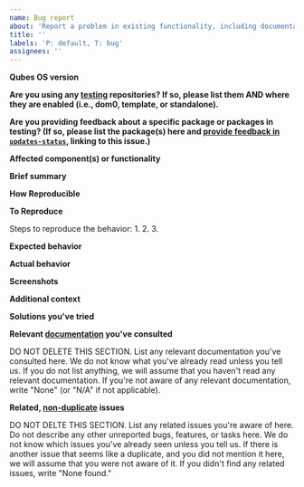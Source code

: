 ```yaml
---
name: Bug report
about: 'Report a problem in existing functionality, including documentation and infrastructure.'
title: ''
labels: 'P: default, T: bug'
assignees: ''
---
```


<!--(Please use this issue template. Do not delete it.)-->
<!--(Before filing this report, please read: https://www.qubes-os.org/doc/issue-tracking/)-->

**Qubes OS version**
<!--(The version of Qubes OS you're using (e.g., `R4.0`), available via the command `cat /etc/qubes-release` in a dom0 terminal.)-->



**Are you using any [testing](https://www.qubes-os.org/doc/testing/) repositories? If so, please list them AND where they are enabled (i.e., dom0, template, or standalone).**
<!--(Please be sure to specify both the names of any enabled testing repos AND where the testing repos are enabled.)-->



**Are you providing feedback about a specific package or packages in testing? (If so, please list the package(s) here and [provide feedback in `updates-status`](https://www.qubes-os.org/doc/testing/#providing-feedback), linking to this issue.)**



**Affected component(s) or functionality**
<!--(The component or functionality of Qubes OS that is not working as expected.)-->



**Brief summary**
<!--(A clear and concise summary of the bug.)-->



**How Reproducible**
<!--(At what rate does the bug occur when the steps to reproduce are performed?)-->



**To Reproduce**

Steps to reproduce the behavior:
1. 
2. 
3. 

**Expected behavior**
<!--(A clear and concise description of what you expected to happen.)-->



**Actual behavior**
<!--(What actually happened instead of what you expected to happen.)-->



**Screenshots**
<!--(If applicable, add screenshots to help explain your problem.)-->



**Additional context**
<!--(Add any other context about the problem here.)-->



**Solutions you've tried**
<!--(If applicable, any solutions or workarounds you've already tried.)-->



**Relevant [documentation](https://www.qubes-os.org/doc/) you've consulted**
<!--(Please read the text below and replace it with you own answer to this prompt.)-->

DO NOT DELETE THIS SECTION.
List any relevant documentation you've consulted here.
We do not know what you've already read unless you tell us.
If you do not list anything, we will assume that you haven't read any relevant documentation.
If you're not aware of any relevant documentation, write "None" (or "N/A" if not applicable).

**Related, [non-duplicate](https://www.qubes-os.org/doc/reporting-bugs/#new-issues-should-not-be-duplicates-of-existing-issues) issues**
<!--(Please read the text below and replace it with you own answer to this prompt.)-->

DO NOT DELTE THIS SECTION.
List any related issues you're aware of here.
Do not describe any other unreported bugs, features, or tasks here. 
We do not know which issues you've already seen unless you tell us.
If there is another issue that seems like a duplicate, and you did not mention it here, we will assume that you were not aware of it.
If you didn't find any related issues, write "None found."


